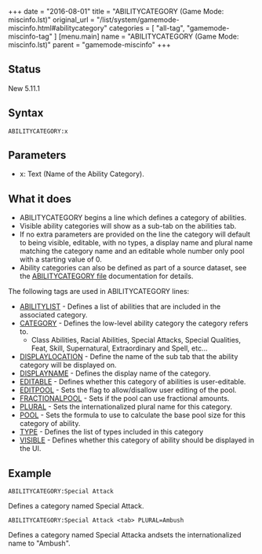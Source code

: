 +++
date = "2016-08-01"
title = "ABILITYCATEGORY (Game Mode: miscinfo.lst)"
original_url = "/list/system/gamemode-miscinfo.html#abilitycategory"
categories = [ "all-tag", "gamemode-miscinfo-tag" ]
[menu.main]
    name = "ABILITYCATEGORY (Game Mode: miscinfo.lst)"
    parent = "gamemode-miscinfo"
+++

## Status

New 5.11.1

## Syntax

`ABILITYCATEGORY:x`

## Parameters

-   x: Text (Name of the Ability Category).



What it does
------------

-   ABILITYCATEGORY begins a line which defines a category of abilities.
-   Visible ability categories will show as a sub-tab on the
    abilities tab.
-   If no extra parameters are provided on the line the category will
    default to being visible, editable, with no types, a display name
    and plural name matching the category name and an editable whole
    number only pool with a starting value of 0.
-   Ability categories can also be defined as part of a source dataset,
    see the [ABILITYCATEGORY file](/list/data/abilitycategory.html)
    documentation for details.

The following tags are used in ABILITYCATEGORY lines:

-   [ABILITYLIST](/list/system/gamemode-miscinfo/abilitylist.html) -
    Defines a list of abilities that are included in the
    associated category.
-   [CATEGORY](/list/system/gamemode-miscinfo/category.html) - Defines
    the low-level ability category the category refers to.
    -   Class Abilities, Racial Abilities, Special Attacks, Special
        Qualities, Feat, Skill, Supernatural, Extraordinary and
        Spell, etc...
-   [DISPLAYLOCATION](/list/system/gamemode-miscinfo/displaylocation.html) -
    Define the name of the sub tab that the ability category will be
    displayed on.
-   [DISPLAYNAME](/list/system/gamemode-miscinfo/displayname.html) -
    Defines the display name of the category.
-   [EDITABLE](/list/system/gamemode-miscinfo/editable.html) - Defines
    whether this category of abilities is user-editable.
-   [EDITPOOL](/list/system/gamemode-miscinfo/editpool.html) - Sets the
    flag to allow/disallow user editing of the pool.
-   [FRACTIONALPOOL](/list/system/gamemode-miscinfo/fractionalpool.html) -
    Sets if the pool can use fractional amounts.
-   [PLURAL](/list/system/gamemode-miscinfo/plural.html) - Sets the
    internationalized plural name for this category.
-   [POOL](/list/system/gamemode-miscinfo/pool.html) - Sets the formula
    to use to calculate the base pool size for this category of ability.
-   [TYPE](/list/system/gamemode-miscinfo/type.html) - Defines the list
    of types included in this category
-   [VISIBLE](/list/system/gamemode-miscinfo/visible.html) - Defines
    whether this category of ability should be displayed in the UI.

Example
-------

`ABILITYCATEGORY:Special Attack`

Defines a category named Special Attack.

`ABILITYCATEGORY:Special Attack <tab> PLURAL=Ambush`

Defines a category named Special Attacka andsets the internationalized
name to "Ambush".

